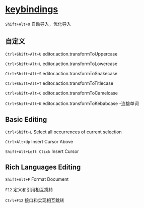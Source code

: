 # [keybindings](https://code.visualstudio.com/docs/getstarted/keybindings)

`Shift+Alt+O` 自动导入，优化导入

## 自定义

`Ctrl+Shift+Alt+U` editor.action.transformToUppercase

`Ctrl+Shift+Alt+L` editor.action.transformToLowercase

`Ctrl+Shift+Alt+S` editor.action.transformToSnakecase

`Ctrl+Shift+Alt+T` editor.action.transformToTitlecase

`Ctrl+Shift+Alt+C` editor.action.transformToCamelcase

`Ctrl+Shift+Alt+K` editor.action.transformToKebabcase -连接单词

## Basic Editing

`Ctrl+Shift+L` Select all occurrences of current selection

`Ctrl+Alt+Up` Insert Cursor Above

`Shift+Alt+Left Click` Insert Cursor

## Rich Languages Editing

`Shift+Alt+F` Format Document

`F12` 定义和引用相互跳转

`Ctrl+F12` 接口和实现相互跳转
